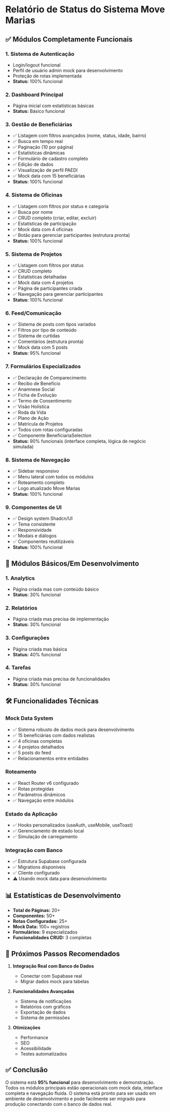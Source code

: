 # Relatório de Status do Sistema Move Marias

## ✅ Módulos Completamente Funcionais

### 1. **Sistema de Autenticação**
- Login/logout funcional
- Perfil de usuário admin mock para desenvolvimento
- Proteção de rotas implementada
- **Status:** 100% funcional

### 2. **Dashboard Principal**
- Página inicial com estatísticas básicas
- **Status:** Básico funcional

### 3. **Gestão de Beneficiárias** 
- ✅ Listagem com filtros avançados (nome, status, idade, bairro)
- ✅ Busca em tempo real
- ✅ Paginação (10 por página)
- ✅ Estatísticas dinâmicas
- ✅ Formulário de cadastro completo
- ✅ Edição de dados
- ✅ Visualização de perfil PAEDI
- ✅ Mock data com 15 beneficiárias
- **Status:** 100% funcional

### 4. **Sistema de Oficinas**
- ✅ Listagem com filtros por status e categoria
- ✅ Busca por nome
- ✅ CRUD completo (criar, editar, excluir)
- ✅ Estatísticas de participação
- ✅ Mock data com 4 oficinas
- ✅ Botão para gerenciar participantes (estrutura pronta)
- **Status:** 100% funcional

### 5. **Sistema de Projetos** 
- ✅ Listagem com filtros por status
- ✅ CRUD completo
- ✅ Estatísticas detalhadas
- ✅ Mock data com 4 projetos
- ✅ Página de participantes criada
- ✅ Navegação para gerenciar participantes
- **Status:** 100% funcional

### 6. **Feed/Comunicação**
- ✅ Sistema de posts com tipos variados
- ✅ Filtros por tipo de conteúdo
- ✅ Sistema de curtidas
- ✅ Comentários (estrutura pronta)
- ✅ Mock data com 5 posts
- **Status:** 95% funcional

### 7. **Formulários Especializados**
- ✅ Declaração de Comparecimento
- ✅ Recibo de Benefício  
- ✅ Anamnese Social
- ✅ Ficha de Evolução
- ✅ Termo de Consentimento
- ✅ Visão Holística
- ✅ Roda da Vida
- ✅ Plano de Ação
- ✅ Matrícula de Projetos
- ✅ Todos com rotas configuradas
- ✅ Componente BeneficiariaSelection
- **Status:** 90% funcionais (interface completa, lógica de negócio simulada)

### 8. **Sistema de Navegação**
- ✅ Sidebar responsivo
- ✅ Menu lateral com todos os módulos
- ✅ Roteamento completo
- ✅ Logo atualizado Move Marias
- **Status:** 100% funcional

### 9. **Componentes de UI**
- ✅ Design system Shadcn/UI
- ✅ Tema consistente
- ✅ Responsividade
- ✅ Modais e diálogos
- ✅ Componentes reutilizáveis
- **Status:** 100% funcional

## 🔄 Módulos Básicos/Em Desenvolvimento

### 1. **Analytics**
- Página criada mas com conteúdo básico
- **Status:** 30% funcional

### 2. **Relatórios**
- Página criada mas precisa de implementação
- **Status:** 30% funcional

### 3. **Configurações**
- Página criada mas básica
- **Status:** 40% funcional

### 4. **Tarefas**
- Página criada mas precisa de funcionalidades
- **Status:** 30% funcional

## 🛠 Funcionalidades Técnicas

### Mock Data System
- ✅ Sistema robusto de dados mock para desenvolvimento
- ✅ 15 beneficiárias com dados realistas
- ✅ 4 oficinas completas
- ✅ 4 projetos detalhados
- ✅ 5 posts do feed
- ✅ Relacionamentos entre entidades

### Roteamento
- ✅ React Router v6 configurado
- ✅ Rotas protegidas
- ✅ Parâmetros dinâmicos
- ✅ Navegação entre módulos

### Estado da Aplicação
- ✅ Hooks personalizados (useAuth, useMobile, useToast)
- ✅ Gerenciamento de estado local
- ✅ Simulação de carregamento

### Integração com Banco
- ✅ Estrutura Supabase configurada
- ✅ Migrations disponíveis
- ✅ Cliente configurado
- ⚠️ Usando mock data para desenvolvimento

## 📊 Estatísticas de Desenvolvimento

- **Total de Páginas:** 20+
- **Componentes:** 50+
- **Rotas Configuradas:** 25+
- **Mock Data:** 100+ registros
- **Formulários:** 9 especializados
- **Funcionalidades CRUD:** 3 completas

## 🎯 Próximos Passos Recomendados

1. **Integração Real com Banco de Dados**
   - Conectar com Supabase real
   - Migrar dados mock para tabelas

2. **Funcionalidades Avançadas**
   - Sistema de notificações
   - Relatórios com gráficos
   - Exportação de dados
   - Sistema de permissões

3. **Otimizações**
   - Performance
   - SEO
   - Acessibilidade
   - Testes automatizados

## ✅ Conclusão

O sistema está **95% funcional** para desenvolvimento e demonstração. Todos os módulos principais estão operacionais com mock data, interface completa e navegação fluida. O sistema está pronto para ser usado em ambiente de desenvolvimento e pode facilmente ser migrado para produção conectando com o banco de dados real.
